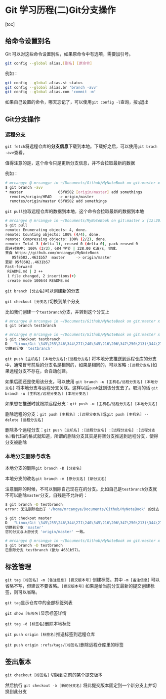 # Git 学习历程(二)Git分支操作

[toc]

## 给命令设置别名

Git 可以对这些命令设置别名，如果原命令中有选项，需要加引号。

```bash
git config --global alias.[别名] [原命令]
```

例如：

```bash
git config --global alias.st status
git config --global alias.br 'branch -avv'
git config --global alias.com 'commit -m'
```

如果自己设置的命令，哪天忘记了，可以使用`git config -l`查询，按`q`退出

## Git分支操作

### 远程分支

`git fetch`将远程仓库的**分支信息**下载到本地。下载好之后，可以使用`git brach -avv`查看。

值得注意的是，这个命令只是更新分支信息，并不会拉取最新的数据

例如：

```bash
# mrcangye @ mrcangye in ~/Documents/Github/MyNoteBook on git:master x [12:08:15] 
$ git branch -avv
* master                05f8502 [origin/master] add somethings
  remotes/origin/HEAD   -> origin/master
  remotes/origin/master 05f8502 add somethings
```

`git pull`拉取远程仓库的数据到本地，这个命令会拉取最新的数据到本地

```bash
# mrcangye @ mrcangye in ~/Documents/MyNoteBook on git:master x [12:20:46] 
$ git pull
remote: Enumerating objects: 4, done.
remote: Counting objects: 100% (4/4), done.
remote: Compressing objects: 100% (2/2), done.
remote: Total 3 (delta 1), reused 0 (delta 0), pack-reused 0
展开对象中: 100% (3/3), 684 字节 | 228.00 KiB/s, 完成.
来自 https://github.com/mrcangye/MyNoteBook
   05f8502..4631b57  master     -> origin/master
更新 05f8502..4631b57
Fast-forward
 README.md | 2 ++
 1 file changed, 2 insertions(+)
 create mode 100644 README.md
```

`git branch [分支名]`可以创建新的分支

`git checkout [分支名]`切换到某个分支

比如我们创建一个`testbranch`分支，并转到这个分支上

```bash
# mrcangye @ mrcangye in ~/Documents/Github/MyNoteBook on git:master x [12:23:56] 
$ git branch testbranch

# mrcangye @ mrcangye in ~/Documents/Github/MyNoteBook on git:master x [12:25:55] 
$ git checkout testbranch
D	"Linux/Git \345\255\246\344\271\240\345\216\206\347\250\213(\344\272\214)Git\347\256\200\345\215\225\344\275\277\347\224\250.md"
切换到分支 'testbranch'

```



 `git push [主机名] [本地分支名]:[远程分支名]` 将本地分支推送到远程仓库的分支中，通常冒号前后的分支名是相同的，如果是相同的，可以省略 `:[远程分支名]`如果远程分支不存在，会自动创建。

如果后面还是使用该分支，可以使用 `git branch -u [主机名/远程分支名] [本地分支名]` 将本地分支与远程分支关联。这样以后`push`就到该分支去了。取消的话 `git branch -u [主机名/远程分支名] [本地分支名]` 

如果想在推送时就跟踪远程分支：`git push -u [主机名/远程分支名] [本地分支名]`

删除远程的分支：`git push [主机名] :[远程分支名]`或`git push [主机名] --delete [远程分支名]`

删除多个远程分支：`git push [主机名] :[远程分支名] :[远程分支名] :[远程分支名]`看代码的格式就知道，所谓的删除分支其实是将空分支推送到远程分支，使得分支被删除

### 本地分支删除与改名

本地分支的删除`git branch -D [分支名]`

本地分支的改名`git branch -m [原分支名] [新分支名]`

注意删除的时候，不可以删除自己现在在的分支。比如自己是`testbranch`分支就不可以删除`master`分支，自残是不允许的：

```bash
$ git branch -D testbranch 
error: 无法删除检出于 '/home/mrcangye/Documents/Github/MyNoteBook' 的分支 'testbranch'。
```

```bash
$ git checkout master    
D	"Linux/Git \345\255\246\344\271\240\345\216\206\347\250\213(\344\272\214)Git\347\256\200\345\215\225\344\275\277\347\224\250.md"
切换到分支 'master'
您的分支与上游分支 'origin/master' 一致。

# mrcangye @ mrcangye in ~/Documents/Github/MyNoteBook on git:master x [12:27:49] 
$ git branch -D testbranch
已删除分支 testbranch（曾为 4631b57）。
```



## 标签管理

`git tag [标签名] -m [备注信息] [提交版本号]` 创建标签。其中 `-m [备注信息]` 可以省略不写，但建议不要省略。`[提交版本号]` 如果是给当前分支最新的提交创建标签，则可以省略。

`git tag`显示仓库中的全部标签列表

`git show [标签名]`显示标签详情

`git tag -d [标签名]`删除本地标签

`git push origin [标签名]`推送标签到远程仓库

`git push origin :refs/tags/[标签名]`删除远程仓库里的标签

## 签出版本

`git checkout [标签名]` 切换到之前的某个提交版本

然后执行 `git checkout -b [新的分支名]` 将此提交版本固定到一个新分支上并切换到此分支